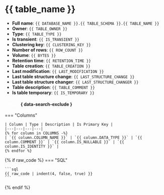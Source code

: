 # {{ table_name }}

<div class="grid cards" markdown>

- **Full name**: `{{ DATABASE_NAME }}.{{ TABLE_SCHEMA }}.{{ TABLE_NAME }}`
- **Owner**: `{{ TABLE_OWNER }}`
- **Type**: `{{ TABLE_TYPE }}`
- **Is transient**: `{{ IS_TRANSIENT }}`
- **Clustering key**: `{{ CLUSTERING_KEY }}`
- **Number of rows**: `{{ ROW_COUNT }}`
- **Volume**: `{{ BYTES }}`
- **Retention time**: `{{ RETENTION_TIME }}`
- **Table creation**: `{{ TABLE_CREATION }}`
- **Last modification**: `{{ LAST_MODIFICATION }}`
- **Last table structure change**: `{{ LAST_STRUCTURE_CHANGE }}`
- **Last table structure changer**: `{{ LAST_STRUCTURE_CHANGER }}`
- **Table description**: `{{ TABLE_COMMENT }}`
- **Is table temporary**: `{{ IS_TEMPORARY }}`

</div>



#### <span style="color:#fff">Details</span> { data-search-exclude }

=== "Columns"

    | Column | Type | Description | Is Primary Key |
    |---|---|---|---|
    {% for column in COLUMNS -%}
    | `{{ column.COLUMN_NAME }}` | `{{ column.DATA_TYPE }}` | `{{ column.COMMENT }}` | `{{ column.IS_NULLABLE }}` | `{{ column.IS_IDENTITY }}` |
    {% endfor %}

{% if raw_code %}
=== "SQL"

    ```sql
    {{ raw_code | indent(4, false, true) }}
    ```
{% endif %}
